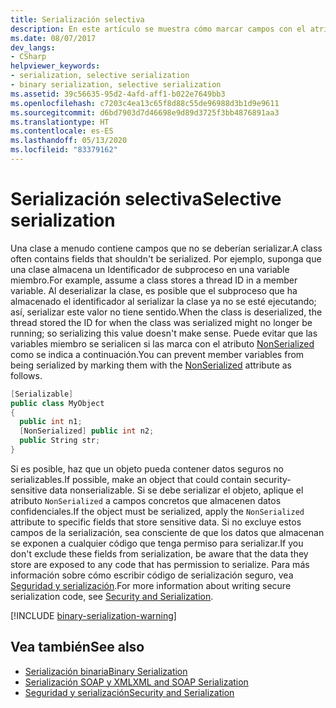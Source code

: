 ```yaml
---
title: Serialización selectiva
description: En este artículo se muestra cómo marcar campos con el atributo NonSerialized, que impide que se serialice ese campo.
ms.date: 08/07/2017
dev_langs:
- CSharp
helpviewer_keywords:
- serialization, selective serialization
- binary serialization, selective serialization
ms.assetid: 39c56635-95d2-4afd-aff1-b022e7649bb3
ms.openlocfilehash: c7203c4ea13c65f8d88c55de96988d3b1d9e9611
ms.sourcegitcommit: d6bd7903d7d46698e9d89d3725f3bb4876891aa3
ms.translationtype: HT
ms.contentlocale: es-ES
ms.lasthandoff: 05/13/2020
ms.locfileid: "83379162"
---
```

# <a name="selective-serialization"></a><span data-ttu-id="03a4e-103">Serialización selectiva</span><span class="sxs-lookup"><span data-stu-id="03a4e-103">Selective serialization</span></span>
<span data-ttu-id="03a4e-104">Una clase a menudo contiene campos que no se deberían serializar.</span><span class="sxs-lookup"><span data-stu-id="03a4e-104">A class often contains fields that shouldn't be serialized.</span></span> <span data-ttu-id="03a4e-105">Por ejemplo, suponga que una clase almacena un Identificador de subproceso en una variable miembro.</span><span class="sxs-lookup"><span data-stu-id="03a4e-105">For example, assume a class stores a thread ID in a member variable.</span></span> <span data-ttu-id="03a4e-106">Al deserializar la clase, es posible que el subproceso que ha almacenado el identificador al serializar la clase ya no se esté ejecutando; así, serializar este valor no tiene sentido.</span><span class="sxs-lookup"><span data-stu-id="03a4e-106">When the class is deserialized, the thread stored the ID for when the class was serialized might no longer be running; so serializing this value doesn't make sense.</span></span> <span data-ttu-id="03a4e-107">Puede evitar que las variables miembro se serialicen si las marca con el atributo [NonSerialized](xref:System.NonSerializedAttribute) como se indica a continuación.</span><span class="sxs-lookup"><span data-stu-id="03a4e-107">You can prevent member variables from being serialized by marking them with the [NonSerialized](xref:System.NonSerializedAttribute) attribute as follows.</span></span>  
  
```csharp  
[Serializable]  
public class MyObject
{  
  public int n1;  
  [NonSerialized] public int n2;  
  public String str;  
}  
```

<span data-ttu-id="03a4e-108">Si es posible, haz que un objeto pueda contener datos seguros no serializables.</span><span class="sxs-lookup"><span data-stu-id="03a4e-108">If possible, make an object that could contain security-sensitive data nonserializable.</span></span> <span data-ttu-id="03a4e-109">Si se debe serializar el objeto, aplique el atributo `NonSerialized` a campos concretos que almacenen datos confidenciales.</span><span class="sxs-lookup"><span data-stu-id="03a4e-109">If the object must be serialized, apply the `NonSerialized` attribute to specific fields that store sensitive data.</span></span> <span data-ttu-id="03a4e-110">Si no excluye estos campos de la serialización, sea consciente de que los datos que almacenan se exponen a cualquier código que tenga permiso para serializar.</span><span class="sxs-lookup"><span data-stu-id="03a4e-110">If you don't exclude these fields from serialization, be aware that the data they store are exposed to any code that has permission to serialize.</span></span> <span data-ttu-id="03a4e-111">Para más información sobre cómo escribir código de serialización seguro, vea [Seguridad y serialización](../../../docs/framework/misc/security-and-serialization.md).</span><span class="sxs-lookup"><span data-stu-id="03a4e-111">For more information about writing secure serialization code, see [Security and Serialization](../../../docs/framework/misc/security-and-serialization.md).</span></span>

[!INCLUDE [binary-serialization-warning](../../../includes/binary-serialization-warning.md)]
  
## <a name="see-also"></a><span data-ttu-id="03a4e-112">Vea también</span><span class="sxs-lookup"><span data-stu-id="03a4e-112">See also</span></span>

- [<span data-ttu-id="03a4e-113">Serialización binaria</span><span class="sxs-lookup"><span data-stu-id="03a4e-113">Binary Serialization</span></span>](binary-serialization.md)
- [<span data-ttu-id="03a4e-114">Serialización SOAP y XML</span><span class="sxs-lookup"><span data-stu-id="03a4e-114">XML and SOAP Serialization</span></span>](xml-and-soap-serialization.md)
- [<span data-ttu-id="03a4e-115">Seguridad y serialización</span><span class="sxs-lookup"><span data-stu-id="03a4e-115">Security and Serialization</span></span>](../../../docs/framework/misc/security-and-serialization.md)
